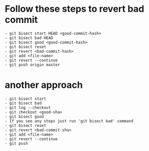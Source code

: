 # Follow these steps to revert bad commit
    - git bisect start HEAD <good-commit-hash>
    - git bisect bad HEAD
    - git bisect good <good-commit-hash>
    - git bisect reset
    - git revert <bad-commit-hash>
    - git add <file-name>
    - git revert --continue
    - git push origin master

# another approach
    - git bisect start
    - git bisect bad
    - git log --checkout
    - git checkout <good-sha>
    - git bisect good
    - If you see any steps just run 'git bisect bad' command
    - git bisect reset
    - git revert <bad-commit-sha>
    - git add <file-name>
    - git revert --continue
    - git push


